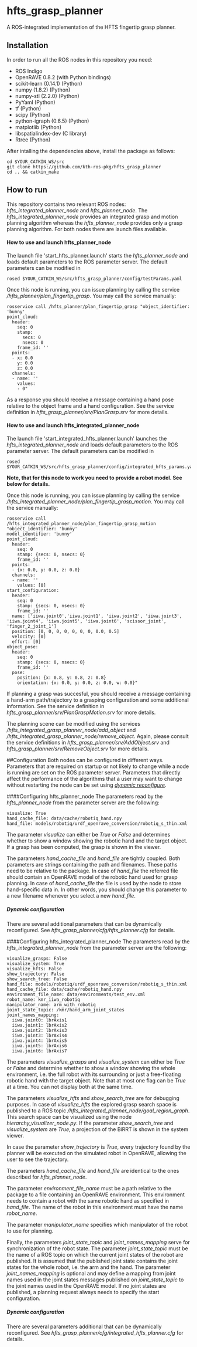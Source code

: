# hfts_grasp_planner
A ROS-integrated implementation of the HFTS fingertip grasp planner.

## Installation
In order to run all the ROS nodes in this repository you need:

- ROS Indigo 
- OpenRAVE 0.8.2 (with Python bindings)
- scikit-learn (0.14.1) (Python)
- numpy (1.8.2) (Python)
- numpy-stl (2.2.0) (Python)
- PyYaml (Python)
- tf (Python)
- scipy (Python)
- python-igraph (0.6.5) (Python)
- matplotlib (Python)
- libspatialindex-dev (C library)
- Rtree (Python)

After intalling the dependencies above, install the package as follows:
```shell
cd $YOUR_CATKIN_WS/src
git clone https://github.com/kth-ros-pkg/hfts_grasp_planner
cd .. && catkin_make
```
## How to run
This repository contains two relevant ROS nodes: *hfts_integrated_planner_node* and *hfts_planner_node*.
The *hfts_integrated_planner_node* provides an integrated grasp and motion planning algorithm
whereas the *hfts_planner_node* provides only a grasp planning algorithm.
For both nodes there are launch files available.

#### How to use and launch hfts_planner_node
The launch file 'start_hfts_planner.launch' starts the *hfts_planner_node* and loads default 
parameters to the ROS parameter server. The default parameters can be modified in 
```shell
rosed $YOUR_CATKIN_WS/src/hfts_grasp_planner/config/testParams.yaml
```
Once this node is running, you can issue planning by calling the service */hfts_planner/plan_fingertip_grasp*.
You may call the service manually:
```shell
rosservice call /hfts_planner/plan_fingertip_grasp "object_identifier: 'bunny'
point_cloud:
  header:
    seq: 0
    stamp:
      secs: 0
      nsecs: 0
    frame_id: ''
  points:
  - x: 0.0
    y: 0.0
    z: 0.0
  channels:
  - name: ''
    values:
    - 0"
```
As a response you should receive a message containing a
hand pose relative to the object frame and a hand configuration.
See the service definition in *hfts_grasp_planner/srv/PlanGrasp.srv* for more details.

#### How to use and launch hfts_integrated_planner_node
The launch file 'start_integrated_hfts_planner.launch' launches
the *hfts_integrated_planner_node* and loads default 
parameters to the ROS parameter server. 
The default parameters can be modified in 
```shell
rosed $YOUR_CATKIN_WS/src/hfts_grasp_planner/config/integrated_hfts_params.yaml
```
**Note, that for this node to work you need to provide a robot model. 
See below for details.**

Once this node is running, you can issue planning by calling the service 
*/hfts_integrated_planner_node/plan_fingertip_grasp_motion*.
You may call the service manually:
```shell
rosservice call /hfts_integrated_planner_node/plan_fingertip_grasp_motion "object_identifier: 'bunny'
model_identifier: 'bunny'
point_cloud:
  header:
    seq: 0
    stamp: {secs: 0, nsecs: 0}
    frame_id: ''
  points:
  - {x: 0.0, y: 0.0, z: 0.0}
  channels:
  - name: ''
    values: [0]
start_configuration:
  header:
    seq: 0
    stamp: {secs: 0, nsecs: 0}
    frame_id: ''
  name: ['iiwa.joint0','iiwa.joint1', 'iiwa.joint2', 'iiwa.joint3', 'iiwa.joint4', 'iiwa.joint5', 'iiwa.joint6', 'scissor_joint', 'finger_2_joint_1']
  position: [0, 0, 0, 0, 0, 0, 0, 0.0, 0.5]
  velocity: [0]
  effort: [0]
object_pose:
  header:
    seq: 0
    stamp: {secs: 0, nsecs: 0}
    frame_id: ''
  pose:
    position: {x: 0.8, y: 0.8, z: 0.8}
    orientation: {x: 0.0, y: 0.0, z: 0.0, w: 0.0}"
```
If planning a grasp was succesful, you should receive a message containing
a hand-arm path/trajectory to a grasping configuration and some additional information.
See the service definition in *hfts_grasp_planner/srv/PlanGraspMotion.srv*
for more details.

The planning scene can be modified using the services */hfts_integrated_grasp_planner_node/add_object* and
*/hfts_integrated_grasp_planner_node/remove_object*. Again, please consult the service definitions in *hfts_grasp_planner/srv/AddObject.srv*
and *hfts_grasp_planner/srv/RemoveObject.srv* for more details.

##Configuration 
Both nodes can be configured in different ways. Parameters that are required on startup or
not likely to change while a node is running are set on the ROS parameter server.
Parameters that directly affect the performance of the algorithms that a user
may want to change without restarting the node can be set using [*dynamic reconfigure*](http://wiki.ros.org/dynamic_reconfigure).

####Configuring hfts_planner_node
The parameters read by the *hfts_planner_node* from the parameter server are the following:
```yamlex
visualize: True
hand_cache_file: data/cache/robotiq_hand.npy
hand_file: models/robotiq/urdf_openrave_conversion/robotiq_s_thin.xml
```
The parameter *visualize* can either be *True* or *False* and determines whether to show
a window showing the robotic hand and the target object. If a grasp has been computed, the grasp is shown in the viewer.

The parameters *hand_cache_file* and *hand_file* are tightly coupled. Both parameters are strings containing the path 
and filenames. These paths need to be relative to the package. In case of *hand_file* the referred file should contain an OpenRAVE model of the robotic hand used for 
grasp planning. In case of *hand_cache_file* the file is used by the node to store hand-specific data in. 
In other words, you should change this parameter to a new filename whenever you select a new *hand_file*.

##### Dynamic configuration
There are several additional parameters that can be dynamically reconfigured. See
*hfts_grasp_planner/cfg/hfts_planner.cfg* for details.


####Configuring hfts_integrated_planner_node
The parameters read by the *hfts_integrated_planner_node* from the parameter server are the following:
```yamlex
visualize_grasps: False
visualize_system: True
visualize_hfts: False
show_trajectory: False
show_search_tree: False
hand_file: models/robotiq/urdf_openrave_conversion/robotiq_s_thin.xml
hand_cache_file: data/cache/robotiq_hand.npy
environment_file_name: data/environments/test_env.xml
robot_name: kmr_iiwa_robotiq
manipulator_name: arm_with_robotiq
joint_state_topic: /kmr/hand_arm_joint_states
joint_names_mapping:
  iiwa.joint0: lbrAxis1
  iiwa.joint1: lbrAxis2
  iiwa.joint2: lbrAxis3
  iiwa.joint3: lbrAxis4
  iiwa.joint4: lbrAxis5
  iiwa.joint5: lbrAxis6
  iiwa.joint6: lbrAxis7
```
The parameters *visualize_grasps* and *visualize_system* 
can either be *True* or *False* and determine whether to show
a window showing the whole environment, i.e. the full robot with its surrounding or
just a free-floating robotic hand with the target object. Note that at most one flag can be *True* at a time.
You can not display both at the same time.

The parameters *visualize_hfts* and *show_search_tree* are for debugging purposes.
In case of *visualize_hfts* the explored grasp search space is published to a ROS topic
*/hfts_integrated_planner_node/goal_region_graph*. This search space can be visualized using the node 
*hierarchy_visualizer_node.py*. If the parameter *show_search_tree* and *visualize_system* are *True*, a projection of the BiRRT is shown 
in the system viewer.

In case the parameter *show_trajectory* is *True*, every trajectory found by the planner will be executed on the simulated 
robot in OpenRAVE, allowing the user to see the trajectory.

The parameters *hand_cache_file* and *hand_file* are identical to the ones described for *hfts_planner_node*.

The parameter *environment_file_name* must be a path relative to the package to a file containing an OpenRAVE environment.
This environment needs to contain a robot with the same robotic hand as specified in *hand_file*.
The name of the robot in this environment must have the name *robot_name*. 

The parameter *manipulator_name* specifies which manipulator of the robot to use for planning.

Finally, the parameters *joint_state_topic* and *joint_names_mapping* serve for synchronization of the robot state.
The parameter *joint_state_topic* must be the name of a ROS topic on which the current joint states of the robot are published.
It is assumed that the published joint state contains the joint states for the whole robot, i.e. the arm and the hand.
The parameter *joint_names_mapping* is optional and may define a mapping from joint names used in the joint states messages
published on *joint_state_topic* to the joint names used in the OpenRAVE model.
If no joint states are published, a planning request always needs to specify the start configuration.

##### Dynamic configuration
There are several parameters additional that can be dynamically reconfigured. See
*hfts_grasp_planner/cfg/integrated_hfts_planner.cfg* for details.
